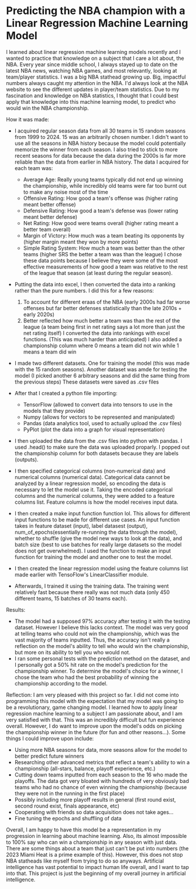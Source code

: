 # Predicting the NBA champion with a Linear Regression Machine Learning Model

I learned about linear regression machine learning models recently and I wanted to practice that knowledge on a subject that I care a lot about, the NBA. Every year since middle school, I always stayed up to date on the latest NBA news, watching NBA games, and most relevantly, looking at team/player statistics. I was a big NBA stathead growing up. Big, impactful numbers always caught my attention in the NBA. I'd always look at the NBA website to see the different updates in player/team statistics. Due to my fascination and knowledge on NBA statistics, I thought that I could best apply that knowledge into this machine learning model, to predict who would win the NBA championship.

How it was made:
- I acquired regular season data from all 30 teams in 15 random seasons from 1999 to 2024. 15 was an arbitrarily chosen number. I didn't want to use all the seasons in NBA history because the model could potentially memorize the winner from each season. I also tried to stick to more recent seasons for data because the data during the 2000s is far more reliable than the data from earlier in NBA history. The data I acquired for each team was:
  - Average Age: Really young teams typically did not end up winning the championship, while incredibly old teams were far too burnt out to make any noise most of the time
  - Offensive Rating: How good a team's offense was (higher rating meant better offense)
  - Defensive Rating: How good a team's defense was (lower rating meant better defense)
  - Net Rating: How good were teams overall (higher rating meant a better team overall)
  - Margin of Victory: How much was a team beating its opponents by (higher margin meant they won by more points)
  - Simple Rating System: How much a team was better than the other teams (higher SRS the better a team was than the league)
 I chose these data points because I believe they were some of the most effective measurements of how good a team was relative to the rest of the league that season (at least during the regular season).

- Putting the data into excel, I then converted the data into a ranking rather than the pure numbers. I did this for a few reasons:
  1. To account for different eraas of the NBA (early 2000s had far worse offenses but far better defenses statistically than the late 2010s + early 2020s)
  2. Better reflected how much better a team was than the rest of the league (a team being first in net rating says a lot more than just the net rating itself)
 I converted the data into rankings with excel functions. (This was much harder than anticipated) I also added a championship column where 0 means a team did not win while 1 means a team did win

- I made two different datasets. One for training the model (this was made with the 15 random seasons). Another dataset was amde for testing the model (I picked another 6 arbitrary seasons and did the same thing from the previous steps) These datasets were saved as .csv files

- After that I created a python file importing:
  - TensorFlow (allowed to convert data into tensors to use in the models that they provide)
  - Numpy (allows for vectors to be represented and manipulated)
  - Pandas (data analytics tool, used to actually upload the .csv files)
  - PyPlot (plot the data into a graph for visual representation)

- I then uploaded the data from the .csv files into python with pandas. I used .head() to make sure the data was uploaded proparly. I popped out the championship column for both datasets because they are labels (outputs). 

- I then specified categorical columns (non-numerical data) and numerical columns (numerical data). Categorical data cannot be analyzed by a linear regression model, so encoding the data is necessary to let the model use it. Taking the encoded categorical columns and the numerical columns, they were added to a feature columns list. Feature columns is how the model receives input data.

- I then created a make input function function lol. This allows for different input functions to be made for different use cases. An input function takes in feature dataset (input), label datasest (output), num_of_epochs(essentially re-running the data through the model), whether to shuffle (give the model new ways to look at the data), and batch size (best to use batches for really large datasets so the model does not get overwhelmed). I used the function to make an input function for training the model and another one to test the model. 

- I then created the linear regression model using the feature columns list made earlier with TensoFlow's LinearClassifier module.

- Afterwards, I trained it using the training data. The training went relatively fast because there really was not much data (only 450 different teams, 15 batches of 30 teams each).

Results:
- The model had a supposed 97% accuracy after testing it with the testing dataset. However I believe this lacks context. The model was very good at telling teams who could not win the championship, which was the vast majority of teams inputted. Thus, the accuracy isn't really a reflection on the model's ability to tell who would win the championship, but more on its ability to tell you who would not.
- I ran some personal tests with the prediction method on the dataset, and I personally got a 50% hit rate on the model's prediction for the championship winner. To determine the model's choice for a winner, I chose the team who had the best probability of winning the championship according to the model.

Reflection:
I am very pleased with this project so far. I did not come into programming this model with the expectation that my model was going to be a revolutionary, game changing model. I learned how to apply linear regression machine learning to a subject I am passionate about, and I am very satisfied with that. This was an incredibly difficult but fun experience overall. However, I do want to improve upon the model's odds on picking the championship winner in the future (for fun and other reasons...). Some things I could improve upon include:
- Using more NBA seasons for data, more seasons allow for the model to better predict future winners
- Researching other advanced metrics that reflect a team's ability to win a championship (all-stars, balance, playoff experience, etc.)
- Cutting down teams inputted from each season to the 16 who made the playoffs. The data got very bloated with hundreds of very obviously bad teams who had no chance of even winning the championship (because they were not in the running in the first place)
- Possibly including more playoff results in general (first round exist, second round exist, finals appearance, etc)
- Cooperating with friends so data acquisition does not take ages...
- Fine tuning the epochs and shuffling of data

Overall, I am happy to have this model be a representation in my progression in learning about machine learning. Also, its almost impossible to 100% say who can win a championship in any season with just data. There are some things about a team that just can't be put into numbers (the 2023 Miami Heat is a prime example of this). However, this does not stop NBA statheads like myself from trying to do so anyways. Artificial intelligence has vast potential to impact human life overall, and I want to tap into that. This project is just the beginning of my overall journey in artificial intelligence.
